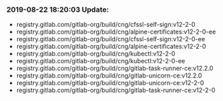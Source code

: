 ### 2019-08-22 18:20:03 Update:

- registry.gitlab.com/gitlab-org/build/cng/cfssl-self-sign:v12-2-0
- registry.gitlab.com/gitlab-org/build/cng/alpine-certificates:v12-2-0-ee
- registry.gitlab.com/gitlab-org/build/cng/cfssl-self-sign:v12-2-0-ee
- registry.gitlab.com/gitlab-org/build/cng/alpine-certificates:v12-2-0
- registry.gitlab.com/gitlab-org/build/cng/kubectl:v12-2-0
- registry.gitlab.com/gitlab-org/build/cng/kubectl:v12-2-0-ee
- registry.gitlab.com/gitlab-org/build/cng/gitlab-task-runner-ce:v12.2.0
- registry.gitlab.com/gitlab-org/build/cng/gitlab-unicorn-ce:v12.2.0
- registry.gitlab.com/gitlab-org/build/cng/gitlab-unicorn-ce:v12-2-0
- registry.gitlab.com/gitlab-org/build/cng/gitlab-task-runner-ce:v12-2-0
